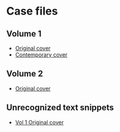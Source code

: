 # Case files

## Volume 1

- [Original cover](vol_1/cover-original.md)
- [Contemporary cover](vol_1/cover-contemporary.md)

## Volume 2

- [Original cover](vol_2/cover-original.md)

## Unrecognized text snippets

- [Vol 1 Original cover](https://github.com/dyatlovpass1959/case_files_1959/blame/e1995cdf406598ddd22b864923a61c16d584df81/text/en/vol_1/cover-original.md#L9-L13)
